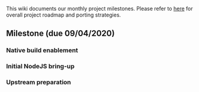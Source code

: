 This wiki documents our monthly project milestones. Please refer to [here](Project-Roadmap) for overall project roadmap and porting strategies.

## Milestone (due 09/04/2020)

### Native build enablement

### Initial NodeJS bring-up

### Upstream preparation
